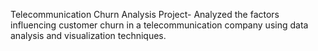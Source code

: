 Telecommunication Churn Analysis Project-
Analyzed the factors influencing customer churn in a telecommunication company using data analysis and visualization techniques.
